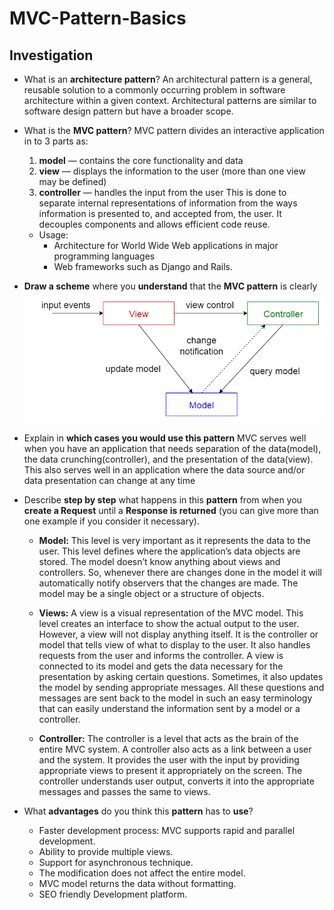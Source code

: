 # MVC-Pattern-Basics

## Investigation

- What is an **architecture pattern**?
  An architectural pattern is a general, reusable solution to a commonly occurring problem in software architecture within a given context. Architectural patterns are similar to software design pattern but have a broader scope.

- What is the **MVC pattern**?
  MVC pattern divides an interactive application in to 3 parts as:
    1. **model** — contains the core functionality and data
    2. **view** — displays the information to the user (more than one view may be defined)
    3. **controller** — handles the input from the user
  This is done to separate internal representations of information from the ways information is presented to, and accepted from, the user. It decouples components and allows efficient code reuse.
  - Usage:
    - Architecture for World Wide Web applications in major programming languages
    - Web frameworks such as Django and Rails.

- **Draw a scheme** where you **understand** that the **MVC pattern** is clearly
  ![Alt text](assets/img/mvc_scheme.png?raw=true "MVC scheme")

- Explain in **which cases you would use this pattern**
  MVC serves well when you have an application that needs separation of the data(model), the data crunching(controller), and the presentation of the data(view). This also serves well in an application where the data source and/or data presentation can change at any time

- Describe **step by step** what happens in this **pattern** from when you **create a Request** until a **Response is returned** (you can give more than one example if you consider it necessary).
  - **Model:**
      This level is very important as it represents the data to the user. This level defines where the application’s data objects are stored. The model doesn’t know anything about views and controllers. So, whenever there are changes done in the model it will automatically notify observers that the changes are made. The model may be a single object or a structure of objects.

  - **Views:**
    A view is a visual representation of the MVC model. This level creates an interface to show the actual output to the user. However, a view will not display anything itself. It is the controller or model that tells view of what to display to the user. It also handles requests from the user and informs the controller. A view is connected to its model and gets the data necessary for the presentation by asking certain questions. Sometimes, it also updates the model by sending appropriate messages. All these questions and messages are sent back to the model in such an easy terminology that can easily understand the information sent by a model or a controller.

  - **Controller:**
    The controller is a level that acts as the brain of the entire MVC system. A controller also acts as a link between a user and the system. It provides the user with the input by providing appropriate views to present it appropriately on the screen. The controller understands user output, converts it into the appropriate messages and passes the same to views.

- What **advantages** do you think this **pattern** has to **use**?
  - Faster development process: MVC supports rapid and parallel development.
  - Ability to provide multiple views.
  - Support for asynchronous technique.
  - The modification does not affect the entire model.
  - MVC model returns the data without formatting.
  - SEO friendly Development platform.
